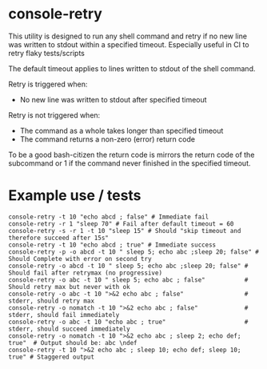 # console-retry

This utility is designed to run any shell command and retry if no new line was written to 
stdout within a specified timeout. Especially useful in CI to retry flaky tests/scripts

The default timeout applies to lines written to stdout of the shell command. 

Retry is triggered when:
* No new line was written to stdout after specified timeout

Retry is not triggered when:
* The command as a whole takes longer than specified timeout
* The command returns a non-zero (error) return code

To be a good bash-citizen the return code is mirrors the return code of the subcommand or 1 if the command never 
finished in the specified timeout.

# Example use / tests

```
console-retry -t 10 "echo abcd ; false" # Immediate fail
console-retry -r 1 "sleep 70" # Fail after default timeout = 60
console-retry -s -r 1 -t 10 "sleep 15" # Should "skip timeout and therefore succeed after 15s"
console-retry -t 10 "echo abcd ; true" # Immediate success
console-retry -p -o abcd -t 10 " sleep 5; echo abc ;sleep 20; false" # Should Complete with error on second try
console-retry -o abcd -t 10 " sleep 5; echo abc ;sleep 20; false" # Should fail after retrymax (no progressive)
console-retry -o abc -t 10 " sleep 5; echo abc ; false"           # Should retry max but never with ok
console-retry -o abc -t 10 ">&2 echo abc ; false"                 # stderr, should retry max
console-retry -o nomatch -t 10 ">&2 echo abc ; false"             # stderr, should fail immediately
console-retry -o abc -t 10 "echo abc ; true"                      # stderr, should succeed immediately
console-retry -o nomatch -t 10 ">&2 echo abc ; sleep 2; echo def; true"  # Output should be: abc \ndef
console-retry -t 10 ">&2 echo abc ; sleep 10; echo def; sleep 10; true" # Staggered output 
```